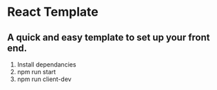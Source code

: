 # React Template

A quick and easy template to set up your front end.
--------------------------------------------------------------------------------------------------------------------------------------------------------------------------------------

1. Install dependancies
2. npm run start
3. npm run client-dev
